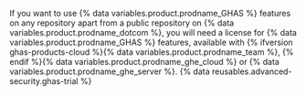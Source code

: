If you want to use {% data variables.product.prodname_GHAS %} features on any repository apart from a public repository on {% data variables.product.prodname_dotcom %}, you will need a license for {% data variables.product.prodname_GHAS %} features, available with {% ifversion ghas-products-cloud %}{% data variables.product.prodname_team %}, {% endif %}{% data variables.product.prodname_ghe_cloud %} or {% data variables.product.prodname_ghe_server %}. {% data reusables.advanced-security.ghas-trial %}
